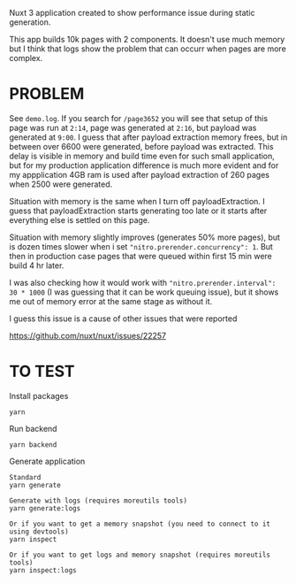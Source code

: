 Nuxt 3 application created to show performance issue during static generation.

This app builds 10k pages with 2 components.
It doesn't use much memory but I think that logs show the problem that can occurr when pages are more complex.

# PROBLEM

See `demo.log`. If you search for `/page3652` you will see that setup of this page was run at `2:14`, page was generated at `2:16`, but payload was generated at `9:00`. I guess that after payload extraction memory frees, but in between over 6600 were generated, before payload was extracted. This delay is visible in memory and build time even for such small application, but for my production application difference is much more evident and for my appplication 4GB ram is used after payload extraction of 260 pages when 2500 were generated.

Situation with memory is the same when I turn off payloadExtraction. I guess that payloadExtraction starts generating too late or it starts after everything else is settled on this page.

Situation with memory slightly improves (generates 50% more pages), but is dozen times slower when i set `"nitro.prerender.concurrency": 1`. But then in production case pages that were queued within first 15 min were build 4 hr later.

I was also checking how it would work with `"nitro.prerender.interval": 30 * 1000` (I was guessing that it can be work queuing issue), but it shows me out of memory error at the same stage as without it.

I guess this issue is a cause of other issues that were reported

https://github.com/nuxt/nuxt/issues/22257

# TO TEST

Install packages

```
yarn
```

Run backend

```
yarn backend
```

Generate application

```
Standard
yarn generate

Generate with logs (requires moreutils tools)
yarn generate:logs

Or if you want to get a memory snapshot (you need to connect to it using devtools)
yarn inspect

Or if you want to get logs and memory snapshot (requires moreutils tools)
yarn inspect:logs
```
